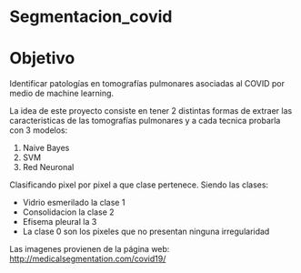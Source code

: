 # Segmentacion_covid

# Objetivo 

Identificar patologías en tomografías pulmonares asociadas al COVID por medio de machine learning.


La idea de este proyecto consiste en tener 2 distintas formas de extraer las caracteristicas de las tomografías pulmonares y a cada tecnica probarla con 3 modelos:

1. Naive Bayes
2. SVM
3. Red Neuronal

Clasificando pixel por pixel a que clase pertenece. Siendo las clases:
* Vidrio esmerilado la clase 1
* Consolidacion la clase 2
* Efisema pleural la 3
* La clase 0 son los pixeles que no presentan ninguna irregularidad

Las imagenes provienen de la página web: http://medicalsegmentation.com/covid19/


